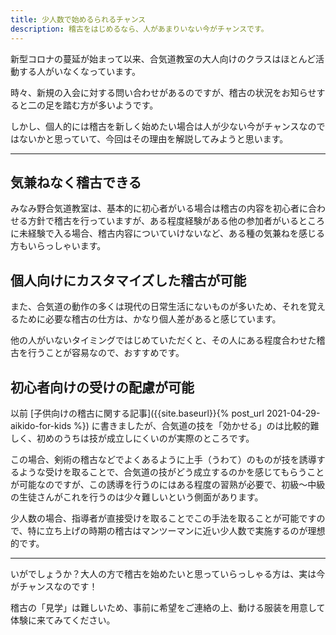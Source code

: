 ```yaml
---
title: 少人数で始めるられるチャンス
description: 稽古をはじめるなら、人があまりいない今がチャンスです。
---
```


新型コロナの蔓延が始まって以来、合気道教室の大人向けのクラスはほとんど活動する人がいなくなっています。

時々、新規の入会に対する問い合わせがあるのですが、稽古の状況をお知らせすると二の足を踏む方が多いようです。

しかし、個人的には稽古を新しく始めたい場合は人が少ない今がチャンスなのではないかと思っていて、今回はその理由を解説してみようと思います。

---

## 気兼ねなく稽古できる

みなみ野合気道教室は、基本的に初心者がいる場合は稽古の内容を初心者に合わせる方針で稽古を行っていますが、ある程度経験がある他の参加者がいるところに未経験で入る場合、稽古内容についていけないなど、ある種の気兼ねを感じる方もいらっしゃいます。

## 個人向けにカスタマイズした稽古が可能

また、合気道の動作の多くは現代の日常生活にないものが多いため、それを覚えるために必要な稽古の仕方は、かなり個人差があると感じています。

他の人がいないタイミングではじめていただくと、その人にある程度合わせた稽古を行うことが容易なので、おすすめです。

## 初心者向けの受けの配慮が可能

以前 [子供向けの稽古に関する記事]({{site.baseurl}}{% post_url 2021-04-29-aikido-for-kids %}) に書きましたが、合気道の技を「効かせる」のは比較的難しく、初めのうちは技が成立しにくいのが実際のところです。

この場合、剣術の稽古などでよくあるように上手（うわて）のものが技を誘導するような受けを取ることで、合気道の技がどう成立するのかを感じてもらうことが可能なのですが、この誘導を行うのにはある程度の習熟が必要で、初級～中級の生徒さんがこれを行うのは少々難しいという側面があります。

少人数の場合、指導者が直接受けを取ることでこの手法を取ることが可能ですので、特に立ち上げの時期の稽古はマンツーマンに近い少人数で実施するのが理想的です。

---

いがでしょうか？大人の方で稽古を始めたいと思っていらっしゃる方は、実は今がチャンスなのです！

稽古の「見学」は難しいため、事前に希望をご連絡の上、動ける服装を用意して体験に来てみてください。
